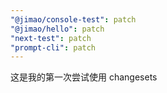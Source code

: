 ```yaml
---
"@jimao/console-test": patch
"@jimao/hello": patch
"next-test": patch
"prompt-cli": patch
---
```


这是我的第一次尝试使用 changesets
